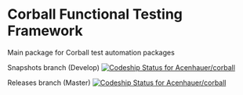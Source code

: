 Corball Functional Testing Framework
===============

Main package for Corball test automation packages

Snapshots branch (Develop)
[ ![Codeship Status for Acenhauer/corball](https://codeship.com/projects/9f4272c0-f8bf-0133-6069-32ce2850a587/status?branch=develop)](https://codeship.com/projects/150991)

Releases branch (Master)
[ ![Codeship Status for Acenhauer/corball](https://codeship.com/projects/9f4272c0-f8bf-0133-6069-32ce2850a587/status?branch=master)](https://codeship.com/projects/150991)
